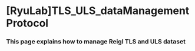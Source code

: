 # [RyuLab]TLS_ULS_dataManagementProtocol

### This page explains how to manage Reigl TLS and ULS dataset
